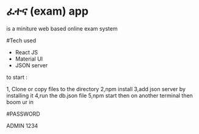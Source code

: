 # ፈተና (exam) app 
is a miniture web based online exam system

#Tech used

- React JS
- Material UI
- JSON server


to start :


1, Clone or copy files to the directory
2,npm install
3,add json server by installing it
4,run the db.json file 
5,npm start then on another terminal then boom ur in


#PASSWORD

ADMIN
1234
